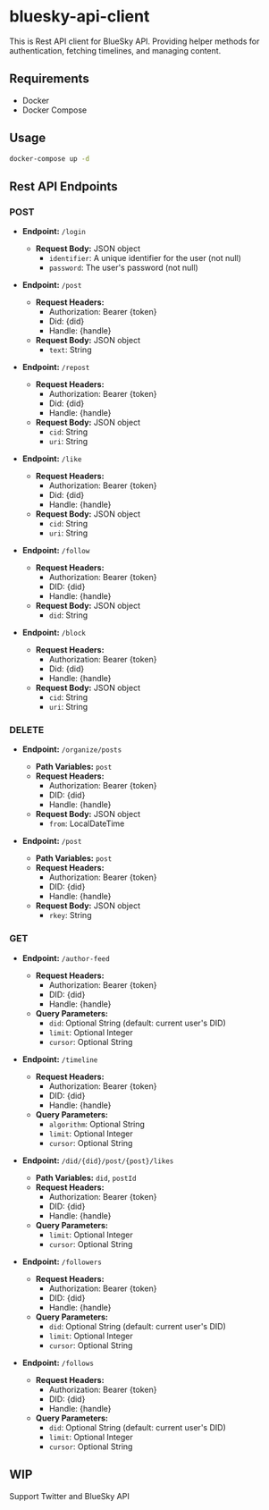 # bluesky-api-client
This is Rest API client for BlueSky API.
Providing helper methods for authentication, fetching timelines, and managing content.

## Requirements
- Docker
- Docker Compose

## Usage
```bash
docker-compose up -d
```

## Rest API Endpoints

### POST
- **Endpoint:** `/login`
  - **Request Body:** JSON object
    - `identifier`: A unique identifier for the user (not null)
    - `password`: The user's password (not null)

- **Endpoint:** `/post`
  - **Request Headers:**
    - Authorization: Bearer {token}
    - Did: {did}
    - Handle: {handle}
  - **Request Body:** JSON object
      - `text`: String

- **Endpoint:** `/repost`
  - **Request Headers:**
    - Authorization: Bearer {token}
    - Did: {did}
    - Handle: {handle}
  - **Request Body:** JSON object
    - `cid`: String
    - `uri`: String

- **Endpoint:** `/like`
  - **Request Headers:**
    - Authorization: Bearer {token}
    - Did: {did}
    - Handle: {handle}
  - **Request Body:** JSON object
    - `cid`: String
    - `uri`: String

- **Endpoint:** `/follow`
  - **Request Headers:**
    - Authorization: Bearer {token}
    - DID: {did}
    - Handle: {handle}
  - **Request Body:** JSON object
    - `did`: String

- **Endpoint:** `/block`
  - **Request Headers:**
    - Authorization: Bearer {token}
    - Did: {did}
    - Handle: {handle}
  - **Request Body:** JSON object
    - `cid`: String
    - `uri`: String

### DELETE
- **Endpoint:** `/organize/posts`
  - **Path Variables:** `post`
  - **Request Headers:**
    - Authorization: Bearer {token}
    - DID: {did}
    - Handle: {handle}
  - **Request Body:** JSON object
    - `from`: LocalDateTime

- **Endpoint:** `/post`
  - **Path Variables:** `post`
  - **Request Headers:**
    - Authorization: Bearer {token}
    - DID: {did}
    - Handle: {handle}
  - **Request Body:** JSON object
    - `rkey`: String

### GET
- **Endpoint:** `/author-feed`
  - **Request Headers:**
    - Authorization: Bearer {token}
    - DID: {did}
    - Handle: {handle}
  - **Query Parameters:**
    - `did`: Optional String (default: current user's DID)
    - `limit`: Optional Integer
    - `cursor`: Optional String

- **Endpoint:** `/timeline`
  - **Request Headers:**
    - Authorization: Bearer {token}
    - DID: {did}
    - Handle: {handle}
  - **Query Parameters:**
    - `algorithm`: Optional String
    - `limit`: Optional Integer
    - `cursor`: Optional String

- **Endpoint:** `/did/{did}/post/{post}/likes`
  - **Path Variables:** `did`, `postId`
  - **Request Headers:**
    - Authorization: Bearer {token}
    - DID: {did}
    - Handle: {handle}
  - **Query Parameters:**
    - `limit`: Optional Integer
    - `cursor`: Optional String

- **Endpoint:** `/followers`
  - **Request Headers:**
    - Authorization: Bearer {token}
    - DID: {did}
    - Handle: {handle}
  - **Query Parameters:**
    - `did`: Optional String (default: current user's DID)
    - `limit`: Optional Integer
    - `cursor`: Optional String

- **Endpoint:** `/follows`
  - **Request Headers:**
    - Authorization: Bearer {token}
    - DID: {did}
    - Handle: {handle}
  - **Query Parameters:**
    - `did`: Optional String (default: current user's DID)
    - `limit`: Optional Integer
    - `cursor`: Optional String

## WIP
Support Twitter and BlueSky API
